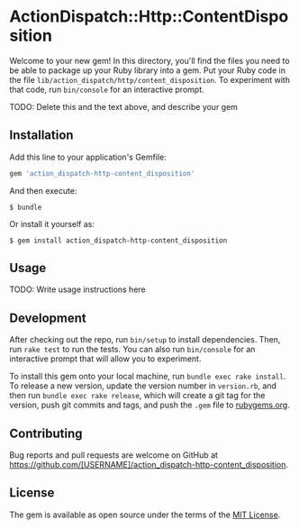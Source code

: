 # ActionDispatch::Http::ContentDisposition

Welcome to your new gem! In this directory, you'll find the files you need to be able to package up your Ruby library into a gem. Put your Ruby code in the file `lib/action_dispatch/http/content_disposition`. To experiment with that code, run `bin/console` for an interactive prompt.

TODO: Delete this and the text above, and describe your gem

## Installation

Add this line to your application's Gemfile:

```ruby
gem 'action_dispatch-http-content_disposition'
```

And then execute:

    $ bundle

Or install it yourself as:

    $ gem install action_dispatch-http-content_disposition

## Usage

TODO: Write usage instructions here

## Development

After checking out the repo, run `bin/setup` to install dependencies. Then, run `rake test` to run the tests. You can also run `bin/console` for an interactive prompt that will allow you to experiment.

To install this gem onto your local machine, run `bundle exec rake install`. To release a new version, update the version number in `version.rb`, and then run `bundle exec rake release`, which will create a git tag for the version, push git commits and tags, and push the `.gem` file to [rubygems.org](https://rubygems.org).

## Contributing

Bug reports and pull requests are welcome on GitHub at https://github.com/[USERNAME]/action_dispatch-http-content_disposition.

## License

The gem is available as open source under the terms of the [MIT License](https://opensource.org/licenses/MIT).
